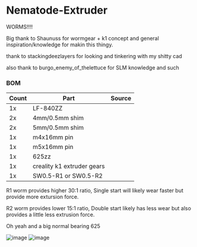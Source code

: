 # Nematode-Extruder
WORMS!!!!

Big thank to Shaunuss for wormgear + k1 concept and general inspiration/knowledge for makin this thingy.

thank to stackingdeezlayers for looking and tinkering with my shitty cad 

also thank to burgo_enemy_of_thelettuce for SLM knowledge and such

### BOM

| Count | Part | Source |
| ---- | ---- | ---- |
| 1x | LF-840ZZ | |
| 2x | 4mm/0.5mm shim | |
| 2x | 5mm/0.5mm shim | |
| 1x | m4x16mm pin | |
| 1x | m5x16mm pin | |
| 1x | 625zz | |
| 1x | creality k1 extruder gears | |
| 1x | SW0.5-R1 or SW0.5-R2 | |

R1 worm provides higher 30:1 ratio, Single start will likely wear faster but provide more extursion force.

R2 worm provides lower 15:1 ratio, Double start likely has less wear but also provides a little less extrusion force.



Oh yeah and a big normal bearing 625

![image](https://github.com/Okanoa/Nematode-Extruder/assets/50339762/cc6039c0-0b2e-45a0-b334-4329cd6a9950)
![image](https://github.com/Okanoa/Nematode-Extruder/assets/50339762/4968487e-5302-49ce-bc53-847ed54722bb)
